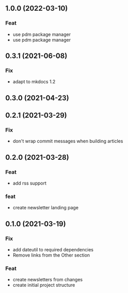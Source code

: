 ## 1.0.0 (2022-03-10)

### Feat

- use pdm package manager
- use pdm package manager

## 0.3.1 (2021-06-08)

### Fix

- adapt to mkdocs 1.2

## 0.3.0 (2021-04-23)

## 0.2.1 (2021-03-29)

### Fix

- don't wrap commit messages when building articles

## 0.2.0 (2021-03-28)

### Feat

- add rss support

### feat

- create newsletter landing page

## 0.1.0 (2021-03-19)

### Fix

- add dateutil to required dependencies
- Remove links from the Other section

### Feat

- create newsletters from changes
- create initial project structure
